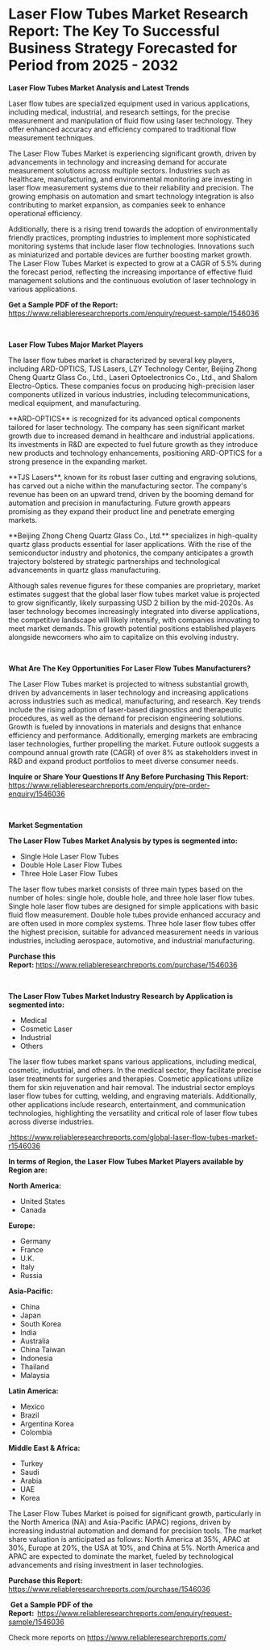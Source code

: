 <p><h1>Laser Flow Tubes Market Research Report: The Key To Successful Business Strategy Forecasted for Period from 2025 - 2032</h1></p><p><strong>Laser Flow Tubes Market Analysis and Latest Trends</strong></p>
<p><p>Laser flow tubes are specialized equipment used in various applications, including medical, industrial, and research settings, for the precise measurement and manipulation of fluid flow using laser technology. They offer enhanced accuracy and efficiency compared to traditional flow measurement techniques.</p><p>The Laser Flow Tubes Market is experiencing significant growth, driven by advancements in technology and increasing demand for accurate measurement solutions across multiple sectors. Industries such as healthcare, manufacturing, and environmental monitoring are investing in laser flow measurement systems due to their reliability and precision. The growing emphasis on automation and smart technology integration is also contributing to market expansion, as companies seek to enhance operational efficiency.</p><p>Additionally, there is a rising trend towards the adoption of environmentally friendly practices, prompting industries to implement more sophisticated monitoring systems that include laser flow technologies. Innovations such as miniaturized and portable devices are further boosting market growth. The Laser Flow Tubes Market is expected to grow at a CAGR of 5.5% during the forecast period, reflecting the increasing importance of effective fluid management solutions and the continuous evolution of laser technology in various applications.</p></p>
<p><strong>Get a Sample PDF of the Report:&nbsp;</strong> <a href="https://www.reliableresearchreports.com/enquiry/request-sample/1546036?utm_campaign=2889&utm_medium=2&utm_source=Github&utm_content=ia&utm_term=27022025&utm_id=laser-flow-tubes">https://www.reliableresearchreports.com/enquiry/request-sample/1546036</a></p>
<p>&nbsp;</p>
<p><strong>Laser Flow Tubes Major Market Players</strong></p>
<p><p>The laser flow tubes market is characterized by several key players, including ARD-OPTICS, TJS Lasers, LZY Technology Center, Beijing Zhong Cheng Quartz Glass Co., Ltd., Laseri Optoelectronics Co., Ltd., and Shalom Electro-Optics. These companies focus on producing high-precision laser components utilized in various industries, including telecommunications, medical equipment, and manufacturing.</p><p>**ARD-OPTICS** is recognized for its advanced optical components tailored for laser technology. The company has seen significant market growth due to increased demand in healthcare and industrial applications. Its investments in R&D are expected to fuel future growth as they introduce new products and technology enhancements, positioning ARD-OPTICS for a strong presence in the expanding market.</p><p>**TJS Lasers**, known for its robust laser cutting and engraving solutions, has carved out a niche within the manufacturing sector. The company's revenue has been on an upward trend, driven by the booming demand for automation and precision in manufacturing. Future growth appears promising as they expand their product line and penetrate emerging markets.</p><p>**Beijing Zhong Cheng Quartz Glass Co., Ltd.** specializes in high-quality quartz glass products essential for laser applications. With the rise of the semiconductor industry and photonics, the company anticipates a growth trajectory bolstered by strategic partnerships and technological advancements in quartz glass manufacturing.</p><p>Although sales revenue figures for these companies are proprietary, market estimates suggest that the global laser flow tubes market value is projected to grow significantly, likely surpassing USD 2 billion by the mid-2020s. As laser technology becomes increasingly integrated into diverse applications, the competitive landscape will likely intensify, with companies innovating to meet market demands. This growth potential positions established players alongside newcomers who aim to capitalize on this evolving industry.</p></p>
<p>&nbsp;</p>
<p><strong>What Are The Key Opportunities For Laser Flow Tubes Manufacturers?</strong></p>
<p><p>The Laser Flow Tubes market is projected to witness substantial growth, driven by advancements in laser technology and increasing applications across industries such as medical, manufacturing, and research. Key trends include the rising adoption of laser-based diagnostics and therapeutic procedures, as well as the demand for precision engineering solutions. Growth is fueled by innovations in materials and designs that enhance efficiency and performance. Additionally, emerging markets are embracing laser technologies, further propelling the market. Future outlook suggests a compound annual growth rate (CAGR) of over 8% as stakeholders invest in R&D and expand product portfolios to meet diverse consumer needs.</p></p>
<p><strong>Inquire or Share Your Questions If Any Before Purchasing This Report:</strong> <a href="https://www.reliableresearchreports.com/enquiry/pre-order-enquiry/1546036?utm_campaign=2889&utm_medium=2&utm_source=Github&utm_content=ia&utm_term=27022025&utm_id=laser-flow-tubes">https://www.reliableresearchreports.com/enquiry/pre-order-enquiry/1546036</a></p>
<p>&nbsp;</p>
<p><strong>Market Segmentation</strong></p>
<p><strong>The Laser Flow Tubes Market Analysis by types is segmented into:</strong></p>
<p><ul><li>Single Hole Laser Flow Tubes</li><li>Double Hole Laser Flow Tubes</li><li>Three Hole Laser Flow Tubes</li></ul></p>
<p><p>The laser flow tubes market consists of three main types based on the number of holes: single hole, double hole, and three hole laser flow tubes. Single hole laser flow tubes are designed for simple applications with basic fluid flow measurement. Double hole tubes provide enhanced accuracy and are often used in more complex systems. Three hole laser flow tubes offer the highest precision, suitable for advanced measurement needs in various industries, including aerospace, automotive, and industrial manufacturing.</p></p>
<p><strong>Purchase this Report:&nbsp;</strong><a href="https://www.reliableresearchreports.com/purchase/1546036?utm_campaign=2889&utm_medium=2&utm_source=Github&utm_content=ia&utm_term=27022025&utm_id=laser-flow-tubes">https://www.reliableresearchreports.com/purchase/1546036</a></p>
<p>&nbsp;</p>
<p><strong>The Laser Flow Tubes Market Industry Research by Application is segmented into:</strong></p>
<p><ul><li>Medical</li><li>Cosmetic Laser</li><li>Industrial</li><li>Others</li></ul></p>
<p><p>The laser flow tubes market spans various applications, including medical, cosmetic, industrial, and others. In the medical sector, they facilitate precise laser treatments for surgeries and therapies. Cosmetic applications utilize them for skin rejuvenation and hair removal. The industrial sector employs laser flow tubes for cutting, welding, and engraving materials. Additionally, other applications include research, entertainment, and communication technologies, highlighting the versatility and critical role of laser flow tubes across diverse industries.</p></p>
<p><a href="https://www.reliableresearchreports.com/global-laser-flow-tubes-market-r1546036?utm_campaign=2889&utm_medium=2&utm_source=Github&utm_content=ia&utm_term=27022025&utm_id=laser-flow-tubes">&nbsp;https://www.reliableresearchreports.com/global-laser-flow-tubes-market-r1546036</a></p>
<p><strong>In terms of Region, the Laser Flow Tubes Market Players available by Region are:</strong></p>
<p>
    <p> <strong> North America: </strong>
        <ul>
            <li>United States</li>
            <li>Canada</li>
        </ul>
        </p> 
    <p> <strong> Europe: </strong>
        <ul>
            <li>Germany</li>
            <li>France</li>
            <li>U.K.</li>
            <li>Italy</li>
            <li>Russia</li>
        </ul>
        </p> 
    <p> <strong> Asia-Pacific: </strong>
        <ul>
            <li>China</li>
            <li>Japan</li>
            <li>South Korea</li>
            <li>India</li>
            <li>Australia</li>
            <li>China Taiwan</li>
            <li>Indonesia</li>
            <li>Thailand</li>
            <li>Malaysia</li>
        </ul>
        </p> 
    <p> <strong> Latin America: </strong>
        <ul>
            <li>Mexico</li>
            <li>Brazil</li>
            <li>Argentina Korea</li>
            <li>Colombia</li>
        </ul>
        </p> 
    <p> <strong> Middle East & Africa: </strong>
        <ul>
            <li>Turkey</li>
            <li>Saudi</li>
            <li>Arabia</li>
            <li>UAE</li>
            <li>Korea</li>
        </ul>
    </p>
    </p>
<p><p>The Laser Flow Tubes Market is poised for significant growth, particularly in the North America (NA) and Asia-Pacific (APAC) regions, driven by increasing industrial automation and demand for precision tools. The market share valuation is anticipated as follows: North America at 35%, APAC at 30%, Europe at 20%, the USA at 10%, and China at 5%. North America and APAC are expected to dominate the market, fueled by technological advancements and rising investment in laser technologies.</p></p>
<p><strong>Purchase this Report: </strong><a href="https://www.reliableresearchreports.com/purchase/1546036?utm_campaign=2889&utm_medium=2&utm_source=Github&utm_content=ia&utm_term=27022025&utm_id=laser-flow-tubes">https://www.reliableresearchreports.com/purchase/1546036</a></p>
<p>&nbsp;<strong>Get a Sample PDF of the Report:&nbsp;&nbsp;</strong><a href="https://www.reliableresearchreports.com/enquiry/request-sample/1546036?utm_campaign=2889&utm_medium=2&utm_source=Github&utm_content=ia&utm_term=27022025&utm_id=laser-flow-tubes">https://www.reliableresearchreports.com/enquiry/request-sample/1546036</a></p>
<p><strong></strong></p>
<p>Check more reports on <a href="https://www.reliableresearchreports.com/?utm_campaign=2889&utm_medium=2&utm_source=Github&utm_content=ia&utm_term=27022025&utm_id=laser-flow-tubes">https://www.reliableresearchreports.com/</a></p>